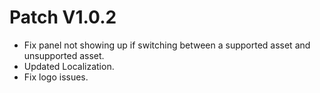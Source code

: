 ﻿# Patch V1.0.2
* Fix panel not showing up if switching between a supported asset and unsupported asset.
* Updated Localization.
* Fix logo issues.